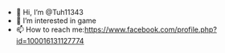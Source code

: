 - 👋 Hi, I’m @Tuh11343
- 👀 I’m interested in game
- 📫 How to reach me:https://www.facebook.com/profile.php?id=100016131127774

<!---
Tuh11343/Tuh11343 is a ✨ special ✨ repository because its `README.md` (this file) appears on your GitHub profile.
You can click the Preview link to take a look at your changes.
--->
